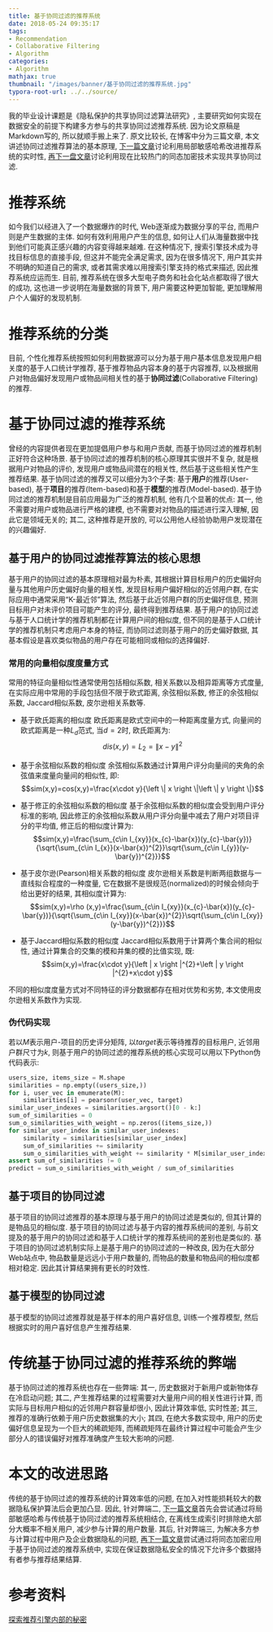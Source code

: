 ```yaml
---
title: 基于协同过滤的推荐系统
date: 2018-05-24 09:35:17
tags:
- Recommendation
- Collaborative Filtering
- Algorithm
categories:
- Algorithm
mathjax: true
thumbnail: "/images/banner/基于协同过滤的推荐系统.jpg"
typora-root-url: ../../source/
---
```

我的毕业设计课题是《隐私保护的共享协同过滤算法研究》, 主要研究如何实现在数据安全的前提下构建多方参与的共享协同过滤推荐系统. 因为论文原稿是Markdown写的, 所以就顺手搬上来了. 原文比较长, 在博客中分为三篇文章, 本文讲述协同过滤推荐算法的基本原理, [下一篇文章](../利用局部敏感哈希改进推荐系统实时性)讨论利用局部敏感哈希改进推荐系统的实时性, [再下一盘文章](../同态加密与共享协同过滤)讨论利用现在比较热门的同态加密技术实现共享协同过滤.

# 推荐系统
如今我们以经进入了一个数据爆炸的时代, Web逐渐成为数据分享的平台, 而用户则是产生数据的主体. 如何有效利用用户产生的信息, 如何让人们从海量数据中找到他们可能真正感兴趣的内容变得越来越难. 在这种情况下, 搜索引擎技术成为寻找目标信息的直接手段, 但这并不能完全满足需求, 因为在很多情况下, 用户其实并不明确的知道自己的需求, 或者其需求难以用搜索引擎支持的格式来描述, 因此推荐系统应运而生. 目前, 推荐系统在很多大型电子商务和社会化站点都取得了很大的成功, 这也进一步说明在海量数据的背景下, 用户需要这种更加智能, 更加理解用户个人偏好的发现机制.

# 推荐系统的分类
目前, 个性化推荐系统按照如何利用数据源可以分为基于用户基本信息发现用户相关度的基于人口统计学推荐, 基于推荐物品内容本身的基于内容推荐, 以及根据用户对物品偏好发现用户或物品间相关性的基于**协同过滤**(Collaborative Filtering)的推荐.

# 基于协同过滤的推荐系统
曾经的内容提供者现在更加提倡用户参与和用户贡献, 而基于协同过滤的推荐机制正好符合这种场景. 基于协同过滤的推荐机制的核心原理其实很并不复杂, 就是根据用户对物品的评价, 发现用户或物品间潜在的相关性, 然后基于这些相关性产生推荐结果. 基于协同过滤的推荐又可以细分为3个子类: 基于**用户**的推荐(User-based), 基于**项目**的推荐(Item-based)和基于**模型**的推荐(Model-based). 基于协同过滤的推荐机制是目前应用最为广泛的推荐机制, 他有几个显著的优点: 其一, 他不需要对用户或物品进行严格的建模, 也不需要对对物品的描述进行深入理解, 因此它是领域无关的; 其二, 这种推荐是开放的, 可以公用他人经验协助用户发现潜在的兴趣偏好.

## 基于用户的协同过滤推荐算法的核心思想
基于用户的协同过滤的基本原理相对最为朴素, 其根据计算目标用户的历史偏好向量与其他用户历史偏好向量的相关性, 发现目标用户偏好相似的近邻用户群, 在实际应用中通常采用“K-最近邻”算法, 然后基于此近邻用户群的历史偏好信息, 预测目标用户对未评价项目可能产生的评分, 最终得到推荐结果. 基于用户的协同过滤与基于人口统计学的推荐机制都在计算用户间的相似度, 但不同的是基于人口统计学的推荐机制只考虑用户本身的特征, 而协同过滤则基于用户的历史偏好数据, 其基本假设是喜欢类似物品的用户存在可能相同或相似的选择偏好.

### 常用的向量相似度度量方式
常用的特征向量相似性通常使用包括相似系数, 相关系数以及相异距离等方式度量, 在实际应用中常用的手段包括但不限于欧式距离, 余弦相似系数, 修正的余弦相似系数, Jaccard相似系数, 皮尔逊相关系数等.

* 基于欧氏距离的相似度
欧氏距离是欧式空间中的一种距离度量方式, 向量间的欧式距离是一种$L_{d}$范式, 当$d=2$时, 欧氏距离为:
$$dis(x,y)=L_{2}=\left \| x-y \right \|^{2}$$

* 基于余弦相似系数的相似度
余弦相似系数通过计算用户评分向量间的夹角的余弦值来度量向量间的相似性, 即:
$$sim(x,y)=cos(x,y)=\frac{x\cdot y}{\left \| x \right \|\left \| y \right \|}$$

* 基于修正的余弦相似系数的相似度
基于余弦相似系数的相似度会受到用户评分标准的影响, 因此修正的余弦相似系数从用户评分向量中减去了用户对项目评分的平均值, 修正后的相似度计算为:
$$sim(x,y)=\frac{\sum_{c\in I_{xy}}(x_{c}-\bar{x})(y_{c}-\bar{y})}{\sqrt{\sum_{c\in I_{x}}(x-\bar{x})^{2}}\sqrt{\sum_{c\in I_{y}}(y-\bar{y})^{2}}}$$

* 基于皮尔逊(Pearson)相关系数的相似度
皮尔逊相关系数是判断两组数据与一直线拟合程度的一种度量, 它在数据不是很规范(normalized)的时候会倾向于给出更好的结果, 其相似度计算为:
$$sim(x,y)=\rho (x,y)=\frac{\sum_{c\in I_{xy}}(x_{c}-\bar{x})(y_{c}-\bar{y})}{\sqrt{\sum_{c\in I_{xy}}(x-\bar{x})^{2}}\sqrt{\sum_{c\in I_{xy}}(y-\bar{y})^{2}}}$$

* 基于Jaccard相似系数的相似度
Jaccard相似系数用于计算两个集合间的相似性, 通过计算集合的交集的模和并集的模的比值实现, 既:
$$sim(x,y)=\frac{x\cdot y}{\left | x \right |^{2}+\left | y \right |^{2}+x\cdot y}$$

不同的相似度度量方式对不同特征的评分数据都存在相对优势和劣势, 本文使用皮尔逊相关系数作为实现.

### 伪代码实现
若以$M$表示用户-项目的历史评分矩阵, 以$target$表示等待推荐的目标用户, 近邻用户群尺寸为$k$, 则基于用户的协同过滤的推荐系统的核心实现可以用以下Python伪代码表示:

```python
users_size, items_size = M.shape
similarities = np.empty((users_size,))
for i, user_vec in emumerate(M):
    similarities[i] = pearsonr(user_vec, target)
similar_user_indexes = similarities.argsort()[0 - k:]
sum_of_similarities = 0
sum_o_similarities_with_weight = np.zeros((items_size,))
for similar_user_index in similar_user_indexes:
    similarity = similarities[similar_user_index]
    sum_of_similarities += similarity
    sum_o_similarities_with_weight += similarity * M[similar_user_index]
assert sum_of_similarities != 0
predict = sum_o_similarities_with_weight / sum_of_similarities
```

## 基于项目的协同过滤
基于项目的协同过滤推荐的基本原理与基于用户的协同过滤是类似的, 但其计算的是物品见的相似度. 基于项目的协同过滤与基于内容的推荐系统间的差别, 与前文提及的基于用户的协同过滤和基于人口统计学的推荐系统间的差别也是类似的. 基于项目的协同过滤机制实际上是基于用户的协同过滤的一种改良, 因为在大部分Web站点中, 物品数量是远远小于用户数量的, 而物品的数量和物品间的相似度都相对稳定. 因此其计算结果拥有更长的时效性.

## 基于模型的协同过滤
基于模型的协同过滤推荐就是基于样本的用户喜好信息, 训练一个推荐模型, 然后根据实时的用户喜好信息产生推荐结果.

# 传统基于协同过滤的推荐系统的弊端
基于协同过滤的推荐系统也存在一些弊端: 其一, 历史数据对于新用户或新物体存在冷启动问题; 其二, 产生推荐结果的过程需要对大量用户间的相关性进行计算, 而实际与目标用户相似的近邻用户群容量却很小, 因此计算效率低, 实时性差; 其三, 推荐的准确行依赖于用户历史数据集的大小; 其四, 在绝大多数实现中, 用户的历史偏好信息呈现为一个巨大的稀疏矩阵, 而稀疏矩阵在最终计算过程中可能会产生少部分人的错误偏好对推荐准确度产生较大影响的问题.

# 本文的改进思路
传统的基于协同过滤的推荐系统的计算效率低的问题, 在加入对性能损耗较大的数据隐私保护算法后会更加凸显. 因此, 针对弊端二, [下一篇文章](../利用局部敏感哈希改进推荐系统实时性)首先会尝试通过将局部敏感哈希与传统基于协同过滤的推荐系统相结合, 在离线生成索引时排除绝大部分大概率不相关用户, 减少参与计算的用户数量. 其后, 针对弊端三, 为解决多方参与计算过程中用户及企业数据隐私的问题, [再下一篇文章](../同态加密与共享协同过滤)尝试通过将同态加密应用于基于协同过滤的推荐系统中, 实现在保证数据隐私安全的情况下允许多个数据持有者参与推荐结果结算.

# 参考资料
[探索推荐引擎内部的秘密](https://www.ibm.com/developerworks/cn/web/1103_zhaoct_recommstudy1/index.html)